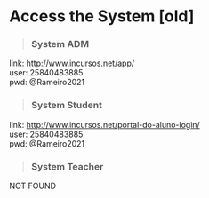 # Access the System [old]

> ### **System ADM**
link: http://www.incursos.net/app/  
user: 25840483885  
pwd: @Rameiro2021    

> ### **System Student**
link: http://www.incursos.net/portal-do-aluno-login/  
user: 25840483885  
pwd: @Rameiro2021  

> ### **System Teacher**
NOT FOUND    
